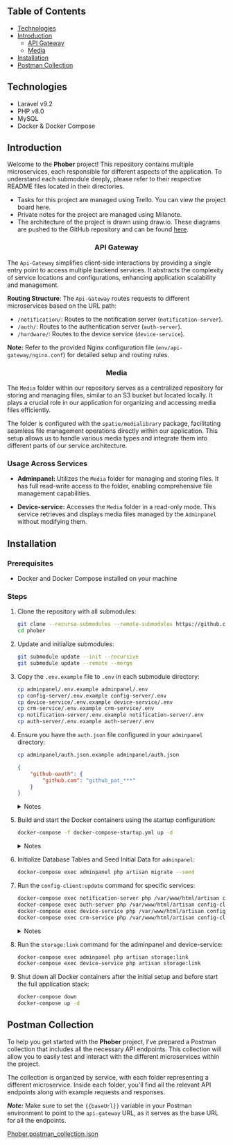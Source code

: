## Table of Contents

- [Technologies](#technologies)
- [Introduction](#introduction)
  - [API Gateway](#api-gateway)
  - [Media](#media)
- [Installation](#installation)
- [Postman Collection](#postman-collection)

## Technologies

- Laravel v9.2
- PHP v8.0
- MySQL
- Docker & Docker Compose

## Introduction

<p>Welcome to the <b>Phober</b> project! This repository contains multiple microservices, each responsible for different aspects of the application. To understand each submodule deeply, please refer to their respective README files located in their directories.</p>

* Tasks for this project are managed using Trello. You can view the project board here.
* Private notes for the project are managed using Milanote.
* The architecture of the project is drawn using draw.io. These diagrams are pushed to the GitHub repository and can be found [here](https://github.com/phobiavr/phober-diagram).

### <p align="center">API Gateway</p>

The `Api-Gateway` simplifies client-side interactions by providing a single entry point to access multiple backend services. It abstracts the complexity of service locations and configurations, enhancing application scalability and management.

**Routing Structure**: The `Api-Gateway` routes requests to different microservices based on the URL path:
- `/notification/`: Routes to the notification server (`notification-server`).
- `/auth/`: Routes to the authentication server (`auth-server`).
- `/hardware/`: Routes to the device service (`device-service`).

**Note:** Refer to the provided Nginx configuration file (`env/api-gateway/nginx.conf`) for detailed setup and routing rules.

### <p align="center">Media</p>

The `Media` folder within our repository serves as a centralized repository for storing and managing files, similar to an S3 bucket but located locally. It plays a crucial role in our application for organizing and accessing media files efficiently.

The folder is configured with the `spatie/medialibrary` package, facilitating seamless file management operations directly within our application. This setup allows us to handle various media types and integrate them into different parts of our service architecture.

### Usage Across Services

- **Adminpanel:** Utilizes the `Media` folder for managing and storing files. It has full read-write access to the folder, enabling comprehensive file management capabilities.

- **Device-service:** Accesses the `Media` folder in a read-only mode. This service retrieves and displays media files managed by the `Adminpanel` without modifying them.

## Installation

### Prerequisites

- Docker and Docker Compose installed on your machine

### Steps

1. Clone the repository with all submodules:
    ```bash
    git clone --recurse-submodules --remote-submodules https://github.com/phobiavr/phober.git
    cd phober
    ```

2. Update and initialize submodules:
    ```bash
    git submodule update --init --recursive
    git submodule update --remote --merge
    ```

3. Copy the `.env.example` file to `.env` in each submodule directory:
    ```bash
    cp adminpanel/.env.example adminpanel/.env
    cp config-server/.env.example config-server/.env
    cp device-service/.env.example device-service/.env
    cp crm-service/.env.example crm-service/.env
    cp notification-server/.env.example notification-server/.env
    cp auth-server/.env.example auth-server/.env
    ```

4. Ensure you have the `auth.json` file configured in your `adminpanel` directory:
    ```bash
    cp adminpanel/auth.json.example adminpanel/auth.json
    ```

    ```json
    {
        "github-oauth": {
            "github.com": "github_pat_***"
        }
    }
    ```

   <details>
      <summary>Notes</summary>

      This is required to download the `laravel/nova` package.

      You can create this file by copying the `auth.json.example` template provided in the project directory and then adding your GitHub credentials.

      For guidance on creating a GitHub personal access token, refer to [this guide](https://docs.github.com/en/github/authenticating-to-github/creating-a-personal-access-token).
   </details>


5. Build and start the Docker containers using the startup configuration:
    ```bash
    docker-compose -f docker-compose-startup.yml up -d
    ```

   <details>
      <summary>Notes</summary>

      This step initializes the Docker containers according to the startup configuration and automatically runs composer install to install PHP dependencies for all services.

      Run the command without the `-d` flag initially to monitor the logs and ensure everything is running smoothly. Once you have verified that the setup is working as expected, you can run the command in detached mode:

      After this step, you'll have the core dependencies installed and your database populated with initial data for the adminpanel.
   </details>


6. Initialize Database Tables and Seed Initial Data for `adminpanel`:

    ```bash
    docker-compose exec adminpanel php artisan migrate --seed
    ```

7. Run the `config-client:update` command for specific services:
    ```bash
    docker-compose exec notification-server php /var/www/html/artisan config-client:update --custom-env-file=.env.shared
    docker-compose exec auth-server php /var/www/html/artisan config-client:update --custom-env-file=.env.shared
    docker-compose exec device-service php /var/www/html/artisan config-client:update --custom-env-file=.env.shared
    docker-compose exec crm-service php /var/www/html/artisan config-client:update --custom-env-file=.env.shared
    ```

   <details>
      <summary>Notes</summary>

      This command updates each service's configuration based on dynamic values from the `config-server`.
   </details>


8. Run the `storage:link` command for the adminpanel and device-service:
    ```bash
    docker-compose exec adminpanel php artisan storage:link
    docker-compose exec device-service php artisan storage:link
    ```

9. Shut down all Docker containers after the initial setup and before start the full application stack:
    ```bash
    docker-compose down
    docker-compose up -d
    ```

## Postman Collection

<p>To help you get started with the <b>Phober</b> project, I've prepared a Postman collection that includes all the necessary API endpoints. This collection will allow you to easily test and interact with the different microservices within the project.</p>

<p>The collection is organized by service, with each folder representing a different microservice. Inside each folder, you'll find all the relevant API endpoints along with example requests and responses.</p>

***Note:*** Make sure to set the `{{baseUrl}}` variable in your Postman environment to point to the `api-gateway` URL, as it serves as the base URL for all the endpoints.

[Phober.postman_collection.json](Phober.postman_collection.json)
